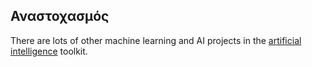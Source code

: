 ## Αναστοχασμός

There are lots of other machine learning and AI projects in the [artificial intelligence](https://projects.raspberrypi.org/en/pathways/ai-toolkit) toolkit.
